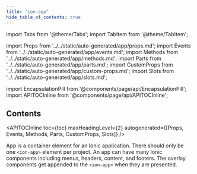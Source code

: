 ```yaml
---
title: "ion-app"
hide_table_of_contents: true
---
```

import Tabs from '@theme/Tabs';
import TabItem from '@theme/TabItem';

import Props from '../../static/auto-generated/app/props.md';
import Events from '../../static/auto-generated/app/events.md';
import Methods from '../../static/auto-generated/app/methods.md';
import Parts from '../../static/auto-generated/app/parts.md';
import CustomProps from '../../static/auto-generated/app/custom-props.md';
import Slots from '../../static/auto-generated/app/slots.md';

<head>
  <title>ion-app: Container Element for an Ionic Application</title>
  <meta name="description" content="ion-app is a container element for an Ionic application. Apps can have many Ionic components including menus, headers, content, and footers. Read to learn more." />
</head>

import EncapsulationPill from '@components/page/api/EncapsulationPill';
import APITOCInline from '@components/page/api/APITOCInline';



<h2 className="table-of-contents__title">Contents</h2>

<APITOCInline
  toc={toc}
  maxHeadingLevel={2}
  autogenerated={[Props, Events, Methods, Parts, CustomProps, Slots]}
/>



App is a container element for an Ionic application. There should only be one `<ion-app>` element per project. An app can have many Ionic components including menus, headers, content, and footers. The overlay components get appended to the `<ion-app>` when they are presented.



<Props />
<Events />
<Methods />
<Parts />
<CustomProps />
<Slots />